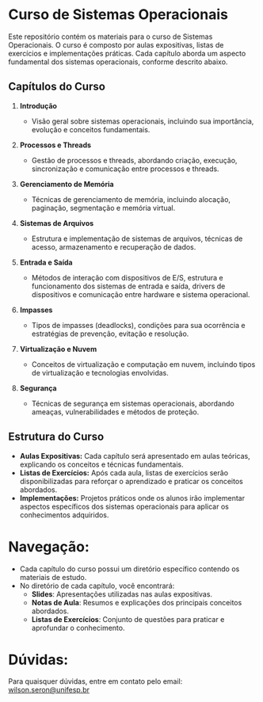 # Curso de Sistemas Operacionais

Este repositório contém os materiais para o curso de Sistemas Operacionais. O curso é composto por aulas expositivas, listas de exercícios e implementações práticas. Cada capítulo aborda um aspecto fundamental dos sistemas operacionais, conforme descrito abaixo.

## Capítulos do Curso

1. **Introdução**
   - Visão geral sobre sistemas operacionais, incluindo sua importância, evolução e conceitos fundamentais.

2. **Processos e Threads**
   - Gestão de processos e threads, abordando criação, execução, sincronização e comunicação entre processos e threads.

3. **Gerenciamento de Memória**
   - Técnicas de gerenciamento de memória, incluindo alocação, paginação, segmentação e memória virtual.

4. **Sistemas de Arquivos**
   - Estrutura e implementação de sistemas de arquivos, técnicas de acesso, armazenamento e recuperação de dados.

5. **Entrada e Saída**
   - Métodos de interação com dispositivos de E/S, estrutura e funcionamento dos sistemas de entrada e saída, drivers de dispositivos e comunicação entre hardware e sistema operacional.

6. **Impasses**
   - Tipos de impasses (deadlocks), condições para sua ocorrência e estratégias de prevenção, evitação e resolução.

7. **Virtualização e Nuvem**
   - Conceitos de virtualização e computação em nuvem, incluindo tipos de virtualização e tecnologias envolvidas.

8. **Segurança**
   - Técnicas de segurança em sistemas operacionais, abordando ameaças, vulnerabilidades e métodos de proteção.

## Estrutura do Curso

- **Aulas Expositivas:** Cada capítulo será apresentado em aulas teóricas, explicando os conceitos e técnicas fundamentais.
- **Listas de Exercícios:** Após cada aula, listas de exercícios serão disponibilizadas para reforçar o aprendizado e praticar os conceitos abordados.
- **Implementações:** Projetos práticos onde os alunos irão implementar aspectos específicos dos sistemas operacionais para aplicar os conhecimentos adquiridos.

# Navegação:

- Cada capítulo do curso possui um diretório específico contendo os materiais de estudo.
- No diretório de cada capítulo, você encontrará:
  - **Slides**: Apresentações utilizadas nas aulas expositivas.
  - **Notas de Aula**: Resumos e explicações dos principais conceitos abordados.
  - **Listas de Exercícios**: Conjunto de questões para praticar e aprofundar o conhecimento.

# Dúvidas:

Para quaisquer dúvidas, entre em contato pelo email: [wilson.seron@unifesp.br](mailto:wilson.seron@unifesp.br)

